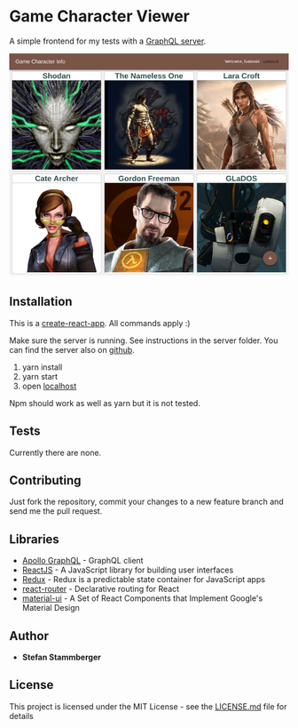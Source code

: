 # Game Character Viewer

A simple frontend for my tests with a
[GraphQL server](https://github.com/fusion44/gamechars-server).

![Screenshot of the frontend](/screenshots/1.png)

## Installation

This is a
[create-react-app](https://github.com/facebookincubator/create-react-app). All
commands apply :)

Make sure the server is running. See instructions in the server folder. You can
find the server also on [github](https://github.com/fusion44/gamechars-server).

1. yarn install
2. yarn start
3. open [localhost](http://localhost:3000/)

Npm should work as well as yarn but it is not tested.

## Tests

Currently there are none.

## Contributing

Just fork the repository, commit your changes to a new feature branch and send
me the pull request.

## Libraries

* [Apollo GraphQL](https://www.apollographql.com/) - GraphQL client
* [ReactJS](https://reactjs.org/) - A JavaScript library for building user
  interfaces
* [Redux](https://redux.js.org/docs/introduction/) - Redux is a predictable
  state container for JavaScript apps
* [react-router](https://github.com/ReactTraining/react-router) - Declarative
  routing for React
* [material-ui](http://www.material-ui.com/) - A Set of React Components that
  Implement Google's Material Design

## Author

* **Stefan Stammberger**

## License

This project is licensed under the MIT License - see the
[LICENSE.md](LICENSE.md) file for details
